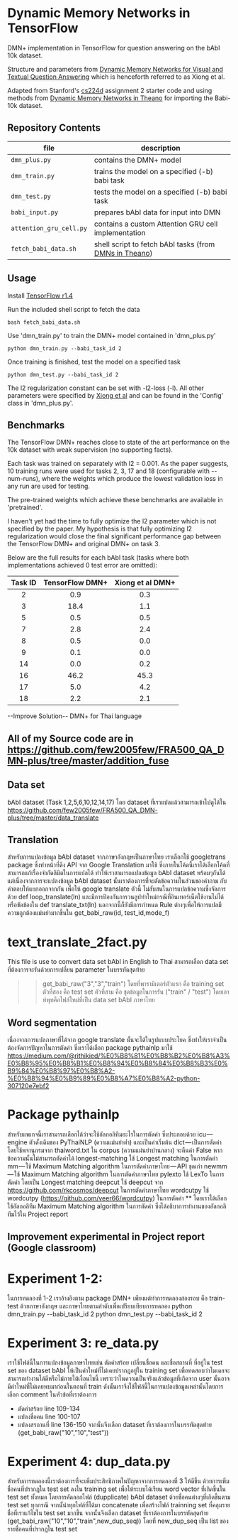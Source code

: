 # Dynamic Memory Networks in TensorFlow

DMN+ implementation in TensorFlow for question answering on the bAbI 10k dataset.

Structure and parameters from [Dynamic Memory Networks for Visual and Textual Question Answering](https://arxiv.org/abs/1603.01417) which is henceforth referred to as Xiong et al.

Adapted from Stanford's [cs224d](http://cs224d.stanford.edu/) assignment 2 starter code and using methods from [Dynamic Memory Networks in Theano](https://github.com/YerevaNN/Dynamic-memory-networks-in-Theano) for importing the Babi-10k dataset.

## Repository Contents
| file | description |
| --- | --- |
| `dmn_plus.py` | contains the DMN+ model |
| `dmn_train.py` | trains the model on a specified (-b) babi task|
| `dmn_test.py` | tests the model on a specified (-b) babi task |
| `babi_input.py` | prepares bAbI data for input into DMN |
| `attention_gru_cell.py` | contains a custom Attention GRU cell implementation |
| `fetch_babi_data.sh` | shell script to fetch bAbI tasks (from [DMNs in Theano](https://github.com/YerevaNN/Dynamic-memory-networks-in-Theano)) |

## Usage
Install [TensorFlow r1.4](https://www.tensorflow.org/install/)

Run the included shell script to fetch the data

	bash fetch_babi_data.sh

Use 'dmn_train.py' to train the DMN+ model contained in 'dmn_plus.py'

	python dmn_train.py --babi_task_id 2

Once training is finished, test the model on a specified task

	python dmn_test.py --babi_task_id 2

The l2 regularization constant can be set with -l2-loss (-l). All other parameters were specified by [Xiong et al](https://arxiv.org/abs/1603.01417) and can be found in the 'Config' class in 'dmn_plus.py'.

## Benchmarks
The TensorFlow DMN+ reaches close to state of the art performance on the 10k dataset with weak supervision (no supporting facts).

Each task was trained on separately with l2 = 0.001. As the paper suggests, 10 training runs were used for tasks 2, 3, 17 and 18 (configurable with --num-runs), where the weights which produce the lowest validation loss in any run are used for testing. 

The pre-trained weights which achieve these benchmarks are available in 'pretrained'.

I haven't yet had the time to fully optimize the l2 parameter which is not specified by the paper. My hypothesis is that fully optimizing l2 regularization would close the final significant performance gap between the TensorFlow DMN+ and original DMN+ on task 3. 

Below are the full results for each bAbI task (tasks where both implementations achieved 0 test error are omitted):

| Task ID | TensorFlow DMN+| Xiong et al DMN+ |
| :---: | :---: | :---: |
| 2 | 0.9 | 0.3 |
| 3 | 18.4 | 1.1 |
| 5 | 0.5 | 0.5 |
| 7 | 2.8 | 2.4 |
| 8 | 0.5 | 0.0 |
| 9 | 0.1 | 0.0 |
| 14 | 0.0 | 0.2 |
| 16 | 46.2 | 45.3 |
| 17 | 5.0 | 4.2 |
| 18 | 2.2 | 2.1 |

--Improve Solution--
DMN+ for Thai language
## All of my Source code are in https://github.com/few2005few/FRA500_QA_DMN-plus/tree/master/addition_fuse

## Data set
bAbI dataset (Task 1,2,5,6,10,12,14,17)
โดย dataset ที่เราแปลแล้วสามารถเข้าไปดูได้ใน https://github.com/few2005few/FRA500_QA_DMN-plus/tree/master/data_translate

## Translation
สำหรับการแปลงข้อมูล bAbI dataset จากภาษาอังกฤษเป็นภาษาไทย เราเลือกใช้ googletrans package ซึ่งทำหน้าที่ดึง API จาก Google Translation มาใช้ ซึ่งภายในโค้ดนี้เราได้เลือกโค้ดที่สามารถแก้เรื่องจำกัดลิมิตในการแปลได้ ทำให้เราสามารถแปลงข้อมูล bAbI dataset พร้อมๆกันได้ แต่เนื่องจากการจะแปลงข้อมูล bAbI dataset นั้นเราต้องการที่จะตัดข้อความในส่วนของคำถาม กับคำตอบให้แยกออกจากกัน เพื่อให้ google translate ตัวนี้ ไม่สับสนในการแปลข้อความซึ่งจัดการด้วย def loop_translate(ln) และมีการป้องกันการวนลูปทำใหม่กรณีที่อินเทอร์เน็ตใช้งานไม่ได้ หรือขัดข้องใน  def translate_txt(ln) นอกจากนี้ก็ยังมีการกำหนด Rule ต่างๆเพื่อให้การแปลมีความถูกต้องแม่นยำมากขึ้นใน get_babi_raw(id, test_id,mode_f)
# text_translate_2fact.py
This file is use to convert data set bAbI in English to Thai
สามารถเลือก data set ที่ต้องการจะรันด้วยการเปลี่ยน parameter ในบรรทัดสุดท้าย
>> get_babi_raw("3","3","train")
โดยที่พารามิเตอร์ตัวแรก คือ training set
ตัวที่สอง คือ test set
ตัวที่สาม คือ ชุดข้อมูลในการรัน ("train" / "test")
โดยเอาท์พุทคือไฟล์ใหม่ที่เป็น data set bAbI ภาษาไทย

## Word segmentation
เนื่องจากการแปลภาษาที่ได้จาก google translate นั้นจะได้ในรูปแบบประโยค ซึ่งทำให้เราจำเป็นต้องจัดการปัญหาในการตัดคำ ซึ่งเราได้เลือก package pythainlp มาใช้
https://medium.com/@rithikied/%E0%B8%81%E0%B8%B2%E0%B8%A3%E0%B8%95%E0%B8%B1%E0%B8%94%E0%B8%84%E0%B8%B3%E0%B9%84%E0%B8%97%E0%B8%A2-%E0%B8%94%E0%B9%89%E0%B8%A7%E0%B8%A2-python-307120e7ebf2
# Package pythainlp
สำหรับแพเกจนี้เราสามารถเลือกได้ว่าจะใช้อัลกอลิทึมอะไรในการตัดคำ ซึ่งประกอบด้วย
icu — engine ตัวดั้งเดิมของ PyThaiNLP (ความแม่นยำต่ำ) และเป็นค่าเริ่มต้น
dict — เป็นการตัดคำโดยใช้พจานุกรมจาก thaiword.txt ใน corpus (ความแม่นยำปานกลาง) จะคืนค่า False หากข้อความนั้นไม่สามารถตัดคำได้
longest-matching ใช้ Longest matching ในการตัดคำ
mm — ใช้ Maximum Matching algorithm ในการตัดคำภาษาไทย — API ชุดเก่า
newmm — ใช้ Maximum Matching algorithm ในการตัดคำภาษาไทย
pylexto ใช้ LexTo ในการตัดคำ โดยเป็น Longest matching
deepcut ใช้ deepcut จาก https://github.com/rkcosmos/deepcut ในการตัดคำภาษาไทย
wordcutpy ใช้ wordcutpy (https://github.com/veer66/wordcutpy) ในการตัดคำ
** โดยเราได้เลือกใช้อัลกอลิทึม Maximum Matching algorithm ในการตัดคำ ซึ่งได้อธิบาการทำงานของอัลกอลิทึมไว้ใน Project report

## Improvement experimental in Project report (Google classroom)
# Experiment 1-2: 
ในการทดลองที่ 1-2 เราอ้างอิงตาม package DMN+ เพียงแต่ทำการทดลองสองรอบ คือ train-test ด้วยภาษาอังกฤษ และภาษาไทยตามลำดับเพื่อเปรียบเทียบการทดลอง
python dmn_train.py --babi_task_id 2
python dmn_test.py --babi_task_id 2

# Experiment 3: re_data.py
เราใช้ไฟล์นี้ในการแปลงข้อมูลภาษาไทยเช่น ตัดคำสร้อย เปลี่ยนชื่อคน และชื่อสถานที่ ที่อยู่ใน test set ของ dataset bAbI ให้เป็นคำใหม่ที่ไม่เคยปรากฎอยู่ใน  training set เพื่อทดสอบว่าโมเดลจะสามารถทำงานได้ดีหรือไม่ภายใต้เงื่อนไขนี้ เพราะว่าในความเป็นจริงแล้วข้อมูลที่เกิดจาก user นั้นอาจมีคำใหม่ที่ไม่เคยพบมาก่อนในตอนที่ train
ดังนั้นเราจึงใช้ไฟล์นี้ในการแปลงข้อมูลเหล่านั้นโดยการเลือก comment ในหัวข้อที่เราต้องการ
- ตัดคำสร้อย line 109-134
- แปลงชื่อคน line 100-107
- แปลงสรถานที่ line 136-150
จากนั้นจึงเลือก dataset ที่เราต้องการในบรรทัดสุดท้าย (get_babi_raw("10","10","test"))

# Experiment 4: dup_data.py
สำหรับการทดลองนี้เราต้องการที่จะเพิ่มประสิทธิภาพในปัญหาจากการทดลองที่ 3 ให้ดีขึ้น ด้วยการเพิ่มชื่อคนที่ปรากฎใน test set ลงใน training set เพื่อให้ระบบได้เรียน word vector ที่เกิดขึ้นใน test set ทั้งหมด โดยการคัดลอกไฟล์ (dupplicate) bAbI dataset ด้วยชื่อคนต่างๆที่เกิดขึ้นตาม test set ทุกกรณี จากนั้นำทุกไฟล์ที่ได้มา concatenate  เพื่อสร้างไฟล์ trainning set ที่คลุมรายชื่อที่เราแก้ไขใน test set มากขึ้น 
จากนั้นจึงเลือก dataset ที่เราต้องการในบรรทัดสุดท้าย (get_babi_raw("10","10","train",new_dup_seq))
โดยที่ new_dup_seq เป็น list ของรายชื่อคนที่ปรากฎใน test set
